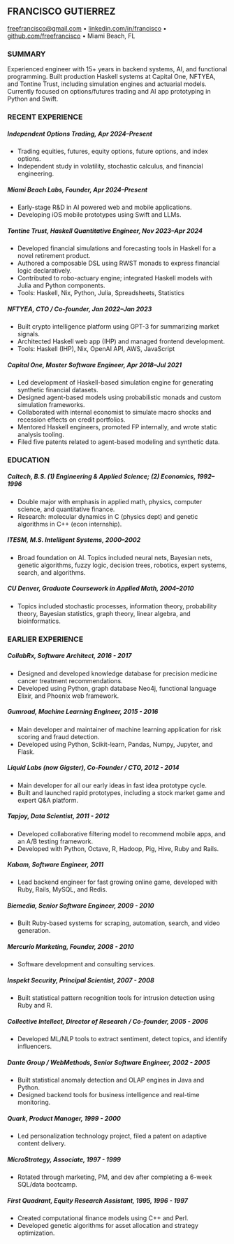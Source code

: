 ## FRANCISCO GUTIERREZ

[freefrancisco@gmail.com](mailto:freefrancisco@gmail.com) • [linkedin.com/in/francisco](https://www.linkedin.com/in/francisco) • [github.com/freefrancisco](https://github.com/freefrancisco) • Miami Beach, FL

### SUMMARY
Experienced engineer with 15+ years in backend systems, AI, and functional programming. Built production Haskell systems at Capital One, NFTYEA, and Tontine Trust, including simulation engines and actuarial models. Currently focused on options/futures trading and AI app prototyping in Python and Swift.


### RECENT EXPERIENCE

##### Independent Options Trading, Apr 2024–Present
- Trading equities, futures, equity options, future options, and index options.
- Independent study in volatility, stochastic calculus, and financial engineering.

##### Miami Beach Labs, Founder, Apr 2024–Present
- Early-stage R&D in AI powered web and mobile applications.
- Developing iOS mobile prototypes using Swift and LLMs.

##### Tontine Trust, Haskell Quantitative Engineer, Nov 2023–Apr 2024
- Developed financial simulations and forecasting tools in Haskell for a novel retirement product.
- Authored a composable DSL using RWST monads to express financial logic declaratively.
- Contributed to robo-actuary engine; integrated Haskell models with Julia and Python components.
- Tools: Haskell, Nix, Python, Julia, Spreadsheets, Statistics

##### NFTYEA, CTO / Co-founder, Jan 2022–Jan 2023
- Built crypto intelligence platform using GPT-3 for summarizing market signals.
- Architected Haskell web app (IHP) and managed frontend development.
- Tools: Haskell (IHP), Nix, OpenAI API, AWS, JavaScript

##### Capital One, Master Software Engineer, Apr 2018–Jul 2021
- Led development of Haskell-based simulation engine for generating synthetic financial datasets.
- Designed agent-based models using probabilistic monads and custom simulation frameworks.
- Collaborated with internal economist to simulate macro shocks and recession effects on credit portfolios.
- Mentored Haskell engineers, promoted FP internally, and wrote static analysis tooling.
- Filed five patents related to agent-based modeling and synthetic data.

### EDUCATION

##### Caltech, B.S. (1) Engineering & Applied Science; (2) Economics, 1992–1996
- Double major with emphasis in applied math, physics, computer science, and quantitative finance.
- Research: molecular dynamics in C (physics dept) and genetic algorithms in C++ (econ internship).

##### ITESM, M.S. Intelligent Systems, 2000–2002
- Broad foundation on AI. Topics included neural nets, Bayesian nets, genetic algorithms, fuzzy logic, decision trees, robotics, expert systems, search, and algorithms.

##### CU Denver, Graduate Coursework in Applied Math, 2004–2010
- Topics included stochastic processes, information theory, probability theory, Bayesian statistics, graph theory, linear algebra, and bioinformatics.


### EARLIER EXPERIENCE

##### CollabRx, Software Architect, 2016 - 2017
- Designed and developed knowledge database for precision medicine cancer treatment recommendations.
- Developed using Python, graph database Neo4j, functional language Elixir, and Phoenix web framework.

##### Gumroad, Machine Learning Engineer, 2015 - 2016
- Main developer and maintainer of machine learning application for risk scoring and fraud detection.
- Developed using Python, Scikit-learn, Pandas, Numpy, Jupyter, and Flask.

##### Liquid Labs (now Gigster), Co-Founder / CTO, 2012 - 2014
- Main developer for all our early ideas in fast idea prototype cycle.
- Built and launched rapid prototypes, including a stock market game and expert Q&A platform.

##### Tapjoy, Data Scientist, 2011 - 2012
- Developed collaborative filtering model to recommend mobile apps, and an A/B testing framework.
- Developed with Python, Octave, R, Hadoop, Pig, Hive, Ruby and Rails.

##### Kabam, Software Engineer, 2011
- Lead backend engineer for fast growing online game, developed with Ruby, Rails, MySQL, and Redis.

##### Biemedia, Senior Software Engineer, 2009 - 2010
- Built Ruby-based systems for scraping, automation, search, and video generation.

##### Mercurio Marketing, Founder, 2008 - 2010
- Software development and consulting services.

##### Inspekt Security, Principal Scientist, 2007 - 2008
- Built statistical pattern recognition tools for intrusion detection using Ruby and R.

##### Collective Intellect, Director of Research / Co-founder, 2005 - 2006
- Developed ML/NLP tools to extract sentiment, detect topics, and identify influencers.

##### Dante Group / WebMethods, Senior Software Engineer, 2002 - 2005
- Built statistical anomaly detection and OLAP engines in Java and Python.
- Designed backend tools for business intelligence and real-time monitoring.

##### Quark, Product Manager, 1999 - 2000
- Led personalization technology project, filed a patent on adaptive content delivery.

##### MicroStrategy, Associate, 1997 - 1999
- Rotated through marketing, PM, and dev after completing a 6-week SQL/data bootcamp.

##### First Quadrant, Equity Research Assistant, 1995, 1996 - 1997
- Created computational finance models using C++ and Perl.
- Developed genetic algorithms for asset allocation and strategy optimization.
